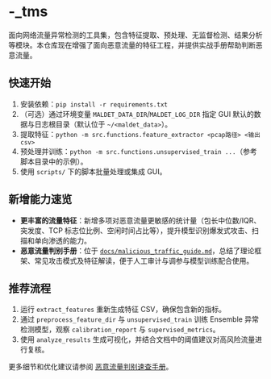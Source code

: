 # -_tms

面向网络流量异常检测的工具集，包含特征提取、预处理、无监督检测、结果分析等模块。本仓库现在增强了面向恶意流量的特征工程，并提供实战手册帮助判断恶意流量。

## 快速开始

1. 安装依赖：`pip install -r requirements.txt`
2. （可选）通过环境变量 `MALDET_DATA_DIR`/`MALDET_LOG_DIR` 指定 GUI 默认的数据与日志根目录（默认位于 `~/<maldet_data>`）。
3. 提取特征：`python -m src.functions.feature_extractor <pcap路径> <输出csv>`
4. 预处理并训练：`python -m src.functions.unsupervised_train ...`（参考脚本目录中的示例）。
5. 使用 `scripts/` 下的脚本批量处理或集成 GUI。

## 新增能力速览

- **更丰富的流量特征**：新增多项对恶意流量更敏感的统计量（包长中位数/IQR、突发度、TCP 标志位比例、空闲时间占比等），提升模型识别爆发式攻击、扫描和单向渗透的能力。
- **恶意流量判别手册**：位于 [`docs/malicious_traffic_guide.md`](docs/malicious_traffic_guide.md)，总结了理论框架、常见攻击模式及特征解读，便于人工审计与调参与模型训练配合使用。

## 推荐流程

1. 运行 `extract_features` 重新生成特征 CSV，确保包含新的指标。
2. 通过 `preprocess_feature_dir` 与 `unsupervised_train` 训练 Ensemble 异常检测模型，观察 `calibration_report` 与 `supervised_metrics`。
3. 使用 `analyze_results` 生成可视化，并结合文档中的阈值建议对高风险流量进行复核。

更多细节和优化建议请参阅 [恶意流量判别速查手册](docs/malicious_traffic_guide.md)。
